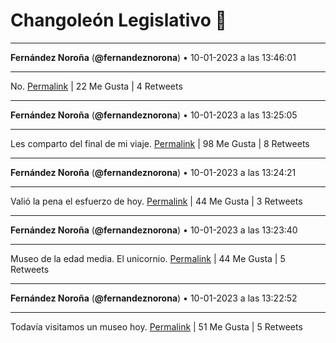 # Changoleón Legislativo 🙈
*****
**Fernández Noroña** (**@fernandeznorona**) • 10-01-2023 a las 13:46:01
*****
No.
[Permalink](https://twitter.com/fernandeznorona/status/1612928776412794880) | 22 Me Gusta | 4 Retweets
*****
**Fernández Noroña** (**@fernandeznorona**) • 10-01-2023 a las 13:25:05
*****
Les comparto del final de mi viaje.
[Permalink](https://twitter.com/fernandeznorona/status/1612923508329271303) | 98 Me Gusta | 8 Retweets
*****
**Fernández Noroña** (**@fernandeznorona**) • 10-01-2023 a las 13:24:21
*****
Valió la pena el esfuerzo de hoy.
[Permalink](https://twitter.com/fernandeznorona/status/1612923324824260608) | 44 Me Gusta | 3 Retweets
*****
**Fernández Noroña** (**@fernandeznorona**) • 10-01-2023 a las 13:23:40
*****
Museo de la edad media. El unicornio.
[Permalink](https://twitter.com/fernandeznorona/status/1612923150139785216) | 44 Me Gusta | 5 Retweets
*****
**Fernández Noroña** (**@fernandeznorona**) • 10-01-2023 a las 13:22:52
*****
Todavía visitamos un museo hoy.
[Permalink](https://twitter.com/fernandeznorona/status/1612922951279562764) | 51 Me Gusta | 5 Retweets